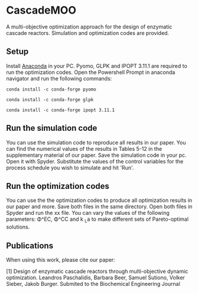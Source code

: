 # CascadeMOO
A multi-objective optimization approach for the design of enzymatic cascade reactors. 
Simulation and optimization codes are provided.

## Setup
Install [Anaconda](https://www.anaconda.com/products/individual) in your PC.
Pyomo, GLPK and IPOPT 3.11.1 are required to run the optimization codes. Open the 
Powershell Prompt in anaconda navigator and run the following commands:
 
`conda install -c conda-forge pyomo`

`conda install -c conda-forge glpk`

`conda install -c conda-forge ipopt 3.11.1 `

## Run the simulation code
You can use the simulation code to reproduce all results in our paper. You can find 
the numerical values of the results in Tables 5-12 in the supplementary material of
our paper. Save the simulation code in your pc. Open it with Spyder. Substitute the
values of the control variables for the process schedule you wish to simulate and 
hit 'Run'. 

## Run the optimization codes
You can use the the optimization codes to produce all optimization results in our
paper and more. Save both files in the same directory. Open both files in Spyder and 
run the xx file. You can vary the values of the following parameters: Φ^EC, Φ^CC and 
k <sub>L</sub>a to make different sets of Pareto-optimal solutions. 

## Publications
When using this work, please cite our paper:

[1] Design of enzymatic cascade reactors through multi-objective dynamic optimization.
Leandros Paschalidis, Barbara Beer, Samuel Sutiono, Volker Sieber, Jakob Burger.
Submited to the Biochemical Engineering Journal 
